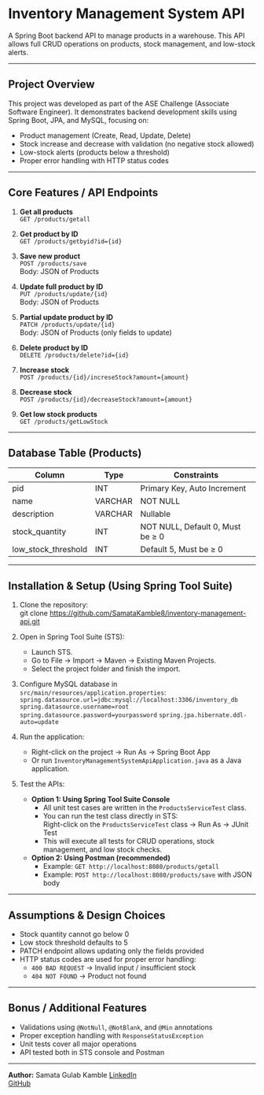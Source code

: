 # Inventory Management System API
A Spring Boot backend API to manage products in a warehouse. This API allows full CRUD operations on products, stock management, and low-stock alerts.

________________________________________

## Project Overview
This project was developed as part of the ASE Challenge (Associate Software Engineer). It demonstrates backend development skills using Spring Boot, JPA, and MySQL, focusing on:

- Product management (Create, Read, Update, Delete)  
- Stock increase and decrease with validation (no negative stock allowed)  
- Low-stock alerts (products below a threshold)  
- Proper error handling with HTTP status codes  

________________________________________

## Core Features / API Endpoints
1) **Get all products**  
`GET /products/getall`  

2) **Get product by ID**  
`GET /products/getbyid?id={id}`  

3) **Save new product**  
`POST /products/save`  
Body: JSON of Products  

4) **Update full product by ID**  
`PUT /products/update/{id}`  
Body: JSON of Products  

5) **Partial update product by ID**  
`PATCH /products/update/{id}`  
Body: JSON of Products (only fields to update)  

6) **Delete product by ID**  
`DELETE /products/delete?id={id}`  

7) **Increase stock**  
`POST /products/{id}/increseStock?amount={amount}`  

8) **Decrease stock**  
`POST /products/{id}/decreaseStock?amount={amount}`  

9) **Get low stock products**  
`GET /products/getLowStock`  

________________________________________

## Database Table (Products)
| Column               | Type     | Constraints |
|----------------------|---------|-------------|
| pid                  | INT     | Primary Key, Auto Increment |
| name                 | VARCHAR | NOT NULL |
| description          | VARCHAR | Nullable |
| stock_quantity       | INT     | NOT NULL, Default 0, Must be ≥ 0 |
| low_stock_threshold  | INT     | Default 5, Must be ≥ 0 |

________________________________________

## Installation & Setup (Using Spring Tool Suite)
1. Clone the repository:  
    git clone https://github.com/SamataKamble8/inventory-management-api.git
2. Open in Spring Tool Suite (STS):  
   - Launch STS.  
   - Go to File → Import → Maven → Existing Maven Projects.  
   - Select the project folder and finish the import.  

3. Configure MySQL database in `src/main/resources/application.properties`:  
    `spring.datasource.url=jdbc:mysql://localhost:3306/inventory_db`
    `spring.datasource.username=root`
    `spring.datasource.password=yourpassword`
    `spring.jpa.hibernate.ddl-auto=update`

4. Run the application:  
   - Right-click on the project → Run As → Spring Boot App  
   - Or run `InventoryManagementSystemApiApplication.java` as a Java application.  

5. Test the APIs:  
   - **Option 1: Using Spring Tool Suite Console**  
     - All unit test cases are written in the `ProductsServiceTest` class.  
     - You can run the test class directly in STS:  
       Right-click on the `ProductsServiceTest` class → Run As → JUnit Test  
     - This will execute all tests for CRUD operations, stock management, and low stock checks.  
   - **Option 2: Using Postman (recommended)**  
     - Example: `GET http://localhost:8080/products/getall`  
     - Example: `POST http://localhost:8080/products/save` with JSON body  

________________________________________

## Assumptions & Design Choices
- Stock quantity cannot go below 0  
- Low stock threshold defaults to 5  
- PATCH endpoint allows updating only the fields provided  
- HTTP status codes are used for proper error handling:  
  - `400 BAD REQUEST` → Invalid input / insufficient stock  
  - `404 NOT FOUND` → Product not found  

________________________________________

## Bonus / Additional Features
- Validations using `@NotNull`, `@NotBlank`, and `@Min` annotations  
- Proper exception handling with `ResponseStatusException`  
- Unit tests cover all major operations  
- API tested both in STS console and Postman  

________________________________________

**Author:** 
Samata Gulab Kamble
[LinkedIn](www.linkedin.com/in/samata-kamble-817900191)  
[GitHub](https://github.com/SamataKamble8)



